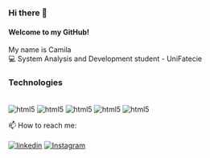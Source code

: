 ### Hi there 👋
#### Welcome to my GitHub!
My name is Camila <br />
:computer: System Analysis and Development student - UniFatecie

### Technologies
<div style="display: inline-block"><br/>
  <img align="center" alt="html5" src="https://img.shields.io/badge/HTML5-E34F26?style=for-the-badge&logo=html5&logoColor=white" />
  <img align="center" alt="html5" src="https://img.shields.io/badge/CSS3-1572B6?style=for-the-badge&logo=css3&logoColor=white" />
  <img align="center" alt="html5" src="https://img.shields.io/badge/JavaScript-F7DF1E?style=for-the-badge&logo=javascript&logoColor=black" />
  <img align="center" alt="html5" src="https://img.shields.io/badge/Python-3776AB?style=for-the-badge&logo=python&logoColor=white" />
  <img align="center" alt="html5" src="https://img.shields.io/badge/angular-%23DD0031.svg?style=for-the-badge&logo=angular&logoColor=white" />
</div><br/>


📫 How to reach me: <br/>
<br/>
[![linkedin](https://img.shields.io/badge/LinkedIn-0077B5?style=for-the-badge&logo=linkedin&logoColor=white)](https://www.linkedin.com/in/camila-rossi-82b2b667/) [![Instagram](https://img.shields.io/badge/Instagram-E4405F?style=for-the-badge&logo=instagram&logoColor=white)](https://www.instagram.com/camilahrossi/)
